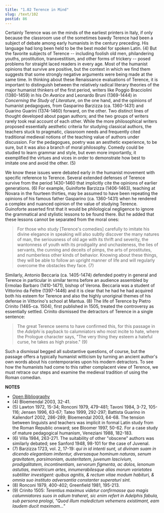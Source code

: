 ```yaml
---
title: "1.02 Terence in Mind"
slug: /text/102
postid: 86
---
```

Certainly Terence was on the minds of the earliest printers in Italy, if only because the classroom use of the sometimes bawdy Terence had been a subject of debate among early humanists in the century preceding. His language had long been held to be the best model for spoken Latin. (4) But the favorite subjects of Terence -- including foolish old men, philandering youths, prostitution, transvestitism, and other forms of trickery -- posed problems for straight laced readers in every age. Most of the humanist opinions that survive are positive, but the context in which we find them suggests that some strongly negative arguments were being made at the same time. In thinking about these Renaissance evaluations of Terence, it is important to distinguish between the relatively radical literary theories of the major humanist thinkers of the first period, writers like Poggio Bracciolini (1380-1459) in his *On Avarice* and Leonardo Bruni (1369-1444) in *Concerning the Study of Literature*, on the one hand, and the opinions of humanist pedagogues, from Gasparino Barzizza (ca. 1360-1431) and Guarino Guarini (1374-1460) forward, on the other. Two distinct lines of thought developed about pagan authors; and the two groups of writers rarely took real account of each other. While the more philosophical writers proposed essentially aesthetic criteria for studying classical authors, the teachers stuck to pragmatic, classroom needs and frequently cited traditional medieval notions of the teaching value of authors under discussion. For the pedagogues, poetry was an aesthetic experience, to be sure, but it was also a branch of moral philosophy. Comedy could be studied to learn grammar and style, but even more importantly, it exemplified the virtues and vices in order to demonstrate how best to imitate one and avoid the other. (5)

We know these issues were debated early in the humanist movement with specific reference to Terence. Several extended defenses of Terence survive from the period 1430-1460 that implicitly cite the opinions of earlier generations. (6) For example, Guiniforte Barzizza (1406-1463), teaching at Novara in the fourteen thirties, may be assumed to have been repeating the opinions of his famous father Gasparino (ca. 1360-1431) when he rendered a complex and nuanced opinion of the value of studying Terence. Guinoforte asserted first that it would be philological negligence to ignore the grammatical and stylistic lessons to be found there. But he added that these lessons cannot be separated from the moral ones:

> For those who study [Terence's comedies] carefully to imitate his divine elegance in speaking will also subtly discover the many natures of man, the seriousness of old age with its thrift and severity, the wantonness of youth with its prodigality and unchasteness, the lies of servants, the cunning and deceits of pimps, the arts of prostitutes, and numberless other kinds of behavior. Knowing about these things, they will be able to follow an upright manner of life and will regularly overcome the obstacles they face. (7)

Similarly, Antonio Beccaria (ca. 1405-1474) defended poetry in general and Terence in particular in similar terms before an audience assembled by Ermolao Barbaro (1410-1471), bishop of Verona. Beccaria was a student of Vittorino da Feltre (1397-1446) and it is clear that he had he had acquired both his esteem for Terence and also the highly unoriginal themes of his defense in Vittorino's school at Mantua. (8) The life of Terence by Pietro Crinito (1465-ca. 1504), first published in 1505, treated the controversy as essentially settled. Crinito dismissed the detractors of Terence in a single sentence:

> The great Terence seems to have confirmed this, for this passage in the *Adelphi* is payback to calumniators who most incite to hate, where the Prologue character says, "The very thing they esteem a hateful curse, he takes as high praise." (9)

Such a dismissal begged all substantive questions, of course, but the passage offers a typically humanist witticism by turning an ancient author's own words about his contemporaries upon his modern detractors. To see how the humanists had come to this rather complacent view of Terence, we must retrace our steps and examine the medieval tradition of using the Roman comedian.

**NOTES**
* [Open Bibliography](/bibliography.pdf)
* (4) Bloemendal 2003, 32-41.
* (5) Lawton 1972, 15-34; Ronconi 1979, 479-481; Tavoni 1984, 3-72, 105-116; Jensen 1996, 63-67; Tateo 1999, 292-297; Battista Guarino in Kallendorf 2002, 286-289; Bloemendal 2003, 64-68. The tension between linguists and teachers was implicit in formal Latin study from the Roman Republic onward; see Bloomer 1997, 50-62. For a case study of mature pedagogical humanism, Veneziani 1988, 182-183.
* (6) Villa 1984, 263-271. The suitability of other "obscene" authors was similarly debated; see Sanford 1948, 98-101 for the case of Juvenal.
* (7) Barzizza 1723, vol. 2, 17-19: *qui in id intenti sunt, ut divinam suam in dicendo elegantiam imitentur, diversasque hominum naturas, senum gravitatem, parsimoniam, austeritatem, juvenum lascivium, prodigalitatem, incontinentiam, servorum figmenta, ac dolos, lenonum astutias, meretricum artes, innumerabilesque alias morum varietates subtiliter investigent: quibus agnitis, &amp; rectum vitae modum habituri, &amp; omnia suo instituto adversantia constanter superaturi sint.*
* (8) Ronconi 1979, 400-402; Greenfield 1981, 195-213.
* (9) Crinito 1505: *Terentius maximus videtur confirmasse quo magis calumniatores suos in odium traheret, sic enim refert in Adelphis fabula, sub persona prologi, "Quod illum maledictum vehemens existimant, eam laudem ducit maximam..."*
